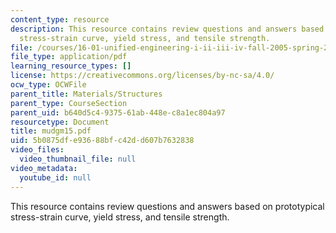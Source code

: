 ```yaml
---
content_type: resource
description: This resource contains review questions and answers based on prototypical
  stress-strain curve, yield stress, and tensile strength.
file: /courses/16-01-unified-engineering-i-ii-iii-iv-fall-2005-spring-2006/5b0875dfe93688bfc42dd607b7632838_mudgm15.pdf
file_type: application/pdf
learning_resource_types: []
license: https://creativecommons.org/licenses/by-nc-sa/4.0/
ocw_type: OCWFile
parent_title: Materials/Structures
parent_type: CourseSection
parent_uid: b640d5c4-9375-61ab-448e-c8a1ec804a97
resourcetype: Document
title: mudgm15.pdf
uid: 5b0875df-e936-88bf-c42d-d607b7632838
video_files:
  video_thumbnail_file: null
video_metadata:
  youtube_id: null
---
```

This resource contains review questions and answers based on prototypical stress-strain curve, yield stress, and tensile strength.